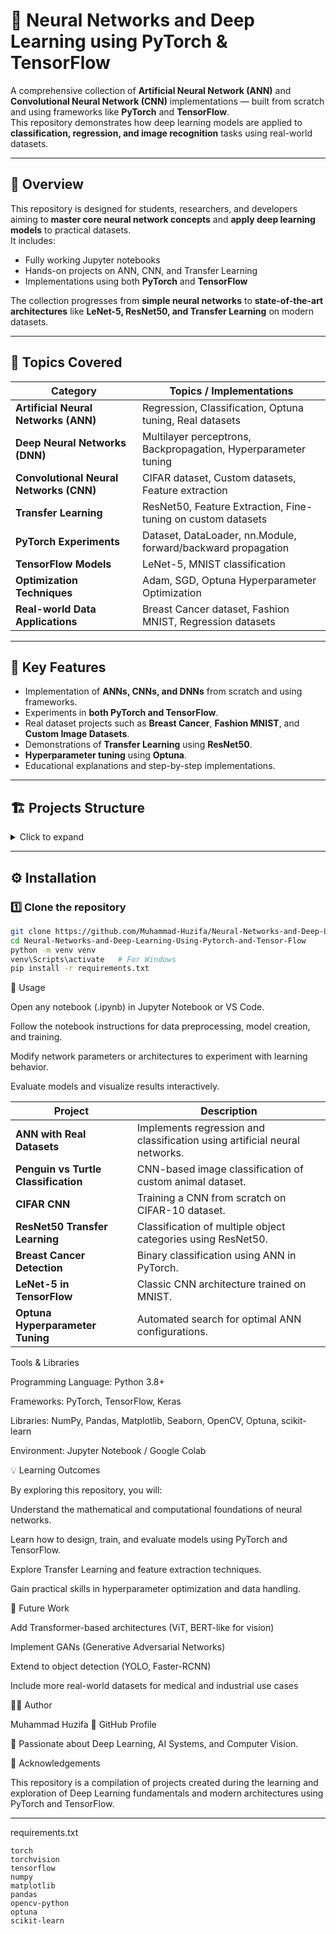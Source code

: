 # 🧠 Neural Networks and Deep Learning using PyTorch & TensorFlow

A comprehensive collection of **Artificial Neural Network (ANN)** and **Convolutional Neural Network (CNN)** implementations — built from scratch and using frameworks like **PyTorch** and **TensorFlow**.  
This repository demonstrates how deep learning models are applied to **classification, regression, and image recognition** tasks using real-world datasets.

---

## 📘 Overview

This repository is designed for students, researchers, and developers aiming to **master core neural network concepts** and **apply deep learning models** to practical datasets.  
It includes:
- Fully working Jupyter notebooks
- Hands-on projects on ANN, CNN, and Transfer Learning
- Implementations using both **PyTorch** and **TensorFlow**

The collection progresses from **simple neural networks** to **state-of-the-art architectures** like **LeNet-5, ResNet50, and Transfer Learning** on modern datasets.

---

## 🧩 Topics Covered

| Category | Topics / Implementations |
|-----------|--------------------------|
| **Artificial Neural Networks (ANN)** | Regression, Classification, Optuna tuning, Real datasets |
| **Deep Neural Networks (DNN)** | Multilayer perceptrons, Backpropagation, Hyperparameter tuning |
| **Convolutional Neural Networks (CNN)** | CIFAR dataset, Custom datasets, Feature extraction |
| **Transfer Learning** | ResNet50, Feature Extraction, Fine-tuning on custom datasets |
| **PyTorch Experiments** | Dataset, DataLoader, nn.Module, forward/backward propagation |
| **TensorFlow Models** | LeNet-5, MNIST classification |
| **Optimization Techniques** | Adam, SGD, Optuna Hyperparameter Optimization |
| **Real-world Data Applications** | Breast Cancer dataset, Fashion MNIST, Regression datasets |

---

## 🧠 Key Features
- Implementation of **ANNs, CNNs, and DNNs** from scratch and using frameworks.  
- Experiments in **both PyTorch and TensorFlow**.  
- Real dataset projects such as **Breast Cancer**, **Fashion MNIST**, and **Custom Image Datasets**.  
- Demonstrations of **Transfer Learning** using **ResNet50**.  
- **Hyperparameter tuning** using **Optuna**.  
- Educational explanations and step-by-step implementations.

---

## 🏗️ Projects Structure

<details>
<summary>Click to expand</summary>
Neural-Networks-and-Deep-Learning-Using-Pytorch-and-Tensor-Flow/
│
├── ANN with Real DataSets/
│ ├── Artifitial Neural_Network.ipynb
│ ├── Regression_DataSet_Using_ANN.ipynb
│ ├── Simple_Neural_Networks_MINST.ipynb
│ ├── diabetes.csv
│
├── Deep Neural Networks/
│ ├── CNN/
│ │ ├── CIFAR Using CNN.ipynb
│ │ ├── CNN-AlexNet with Real Dataset.ipynb
│ │ ├── Convulutional Operationn on Matrix.ipynb
│ │ ├── Penguin_Vs_Turtle_Classifaction(CNN).ipynb
│ │ ├── Classification of Balls Cars and Cone using Resnet50.ipynb
│ │
│ ├── Deep_Nueral_Networks_SImple_DNNS.ipynb
│ ├── Forward_Backward_prop_Pytorch.ipynb
│ ├── Lenet_5 Using Tensor_flow.ipynb
│
├── Pytorch/
│ ├── (nn)Module in Pytorch.ipynb
│ ├── ANN_Breast_Cancer_DataSet_Using pytorch.ipynb
│ ├── Data loader and dataset.ipynb
│ ├── Dataset and Dataloader using Breast Cancer.ipynb
│ ├── Fasion MNIST dataset using pytorch.ipynb
│ ├── Hyperparameter Tuning using Optuna.ipynb
│ ├── Real DataSet nnmodule().ipynb
│ ├── Transfer Learning on Fashion Dataset using pytorch.ipynb
│ ├── Transfer Learning_feature_Extraction .ipynb
│
├── requirements.txt
└── README.md
</details>

---

## ⚙️ Installation

### 1️⃣ Clone the repository
```bash
git clone https://github.com/Muhammad-Huzifa/Neural-Networks-and-Deep-Learning-Using-Pytorch-and-Tensor-Flow.git
cd Neural-Networks-and-Deep-Learning-Using-Pytorch-and-Tensor-Flow
python -m venv venv
venv\Scripts\activate   # For Windows
pip install -r requirements.txt
```

🧪 Usage

Open any notebook (.ipynb) in Jupyter Notebook or VS Code.

Follow the notebook instructions for data preprocessing, model creation, and training.

Modify network parameters or architectures to experiment with learning behavior.

Evaluate models and visualize results interactively.

| Project                              | Description                                                                |
| ------------------------------------ | -------------------------------------------------------------------------- |
| **ANN with Real Datasets**           | Implements regression and classification using artificial neural networks. |
| **Penguin vs Turtle Classification** | CNN-based image classification of custom animal dataset.                   |
| **CIFAR CNN**                        | Training a CNN from scratch on CIFAR-10 dataset.                           |
| **ResNet50 Transfer Learning**       | Classification of multiple object categories using ResNet50.               |
| **Breast Cancer Detection**          | Binary classification using ANN in PyTorch.                                |
| **LeNet-5 in TensorFlow**            | Classic CNN architecture trained on MNIST.                                 |
| **Optuna Hyperparameter Tuning**     | Automated search for optimal ANN configurations.                           |


Tools & Libraries

Programming Language: Python 3.8+

Frameworks: PyTorch, TensorFlow, Keras

Libraries: NumPy, Pandas, Matplotlib, Seaborn, OpenCV, Optuna, scikit-learn

Environment: Jupyter Notebook / Google Colab


💡 Learning Outcomes

By exploring this repository, you will:

Understand the mathematical and computational foundations of neural networks.

Learn how to design, train, and evaluate models using PyTorch and TensorFlow.

Explore Transfer Learning and feature extraction techniques.

Gain practical skills in hyperparameter optimization and data handling.


💫 Future Work

Add Transformer-based architectures (ViT, BERT-like for vision)

Implement GANs (Generative Adversarial Networks)

Extend to object detection (YOLO, Faster-RCNN)

Include more real-world datasets for medical and industrial use cases


👨‍💻 Author

Muhammad Huzifa
🔗 GitHub Profile

💬 Passionate about Deep Learning, AI Systems, and Computer Vision.

🙏 Acknowledgements

This repository is a compilation of projects created during the learning and exploration of Deep Learning fundamentals and modern architectures using PyTorch and TensorFlow.


---
requirements.txt

```text
torch
torchvision
tensorflow
numpy
matplotlib
pandas
opencv-python
optuna
scikit-learn
```
